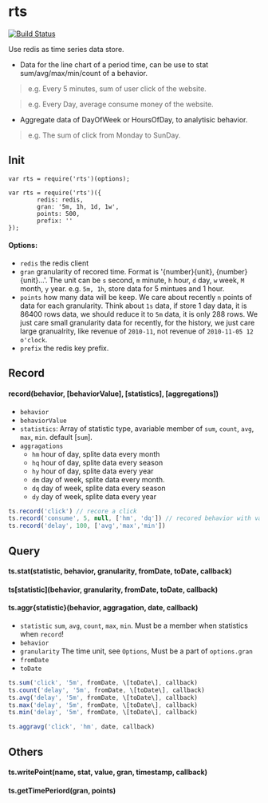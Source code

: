 rts
===

[![Build Status](https://travis-ci.org/guileen/node-rts.png?branch=master)](https://travis-ci.org/guileen/node-rts)

Use redis as time series data store.

* Data for the line chart of a period time, can be use to stat sum/avg/max/min/count of a behavior.

> e.g. Every 5 minutes, sum of user click of the website.

> e.g. Every Day, average consume money of the website.

* Aggregate data of DayOfWeek or HoursOfDay, to analytisic behavior.

> e.g. The sum of click from Monday to SunDay.


## Init

    var rts = require('rts')(options);

    var rts = require('rts')({
            redis: redis,
            gran: '5m, 1h, 1d, 1w',
            points: 500,
            prefix: ''
    });
    
#### Options:

* `redis` the redis client
* `gran`  granularity of recored time. Format is '{number}{unit}, {number}{unit}...'.
    The unit can be `s` second, `m` minute, `h` hour, `d` day, `w` week, `M` month, `y` year.
    e.g. `5m, 1h`, store data for 5 mintues and 1 hour.
* `points` how many data will be keep. We care about recently `n` points of data for each granularity.
    Think about `1s` data, if store 1 day data, it is 86400 rows data,
    we should reduce it to `5m` data, it is only 288 rows. We just care small granularity data for recently, 
    for the history, we just care large granualrity, like revenue of `2010-11`, not revenue of `2010-11-05 12 o'clock`.
* `prefix` the redis key prefix.


## Record

#### record(behavior, \[behaviorValue\], \[statistics\], \[aggregations\])

* `behavior`
* `behaviorValue`
* `statistics`: Array of statistic type, avariable member of `sum`, `count`, `avg`, `max`, `min`. default [`sum`].
* `aggragations`
  * `hm` hour of day, splite data every month
  * `hq` hour of day, splite data every season
  * `hy` hour of day, splite data every year
  * `dm` day of week, splite data every month.
  * `dq` day of week, splite data every season
  * `dy` day of week, splite data every year

```js
ts.record('click') // recore a click
ts.record('consume', 5, null, ['hm', 'dq']) // recored behavior with value, and aggragation. 
ts.record('delay', 100, ['avg','max','min'])
```

## Query
#### ts.stat(statistic, behavior, granularity, fromDate, toDate, callback)
#### ts\[statistic\](behavior, granularity, fromDate, toDate, callback)
#### ts.aggr{statistic}(behavior, aggragation, date, callback)
* `statistic`  `sum`, `avg`, `count`, `max`, `min`. Must be a member when statistics when `record`!
* `behavior`
* `granularity` The time unit, see `Options`, Must be a part of `options.gran`
* `fromDate`
* `toDate`

```js
ts.sum('click', '5m', fromDate, \[toDate\], callback)
ts.count('delay', '5m', fromDate, \[toDate\], callback)
ts.avg('delay', '5m', fromDate, \[toDate\], callback)
ts.max('delay', '5m', fromDate, \[toDate\], callback)
ts.min('delay', '5m', fromDate, \[toDate\], callback)

ts.aggravg('click', 'hm', date, callback)
```

## Others

#### ts.writePoint(name, stat, value, gran, timestamp, callback)
#### ts.getTimePeriord(gran, points)
